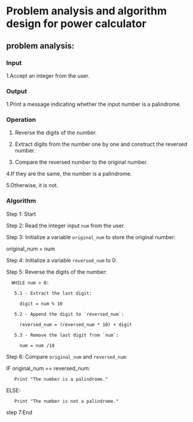 # Problem analysis and algorithm design for power calculator

## problem analysis:

### Input

1.Accept an integer from the user.

### Output

1.Print a message indicating whether the input number is a palindrome.

### Operation

1. Reverse the digits of the number.

2. Extract digits from the number one by one and construct the reversed number.
   
3. Compare the reversed number to the original number.

4.If they are the same, the number is a palindrome.

5.Otherwise, it is not.

### Algorithm

Step 1: Start

Step 2: Read the integer input `num` from the user.

Step 3:  Initialize a variable `original_num` to store the original number:

   original_num = num

Step 4:  Initialize a variable `reversed_num` to 0.

 Step 5: Reverse the digits of the number:
 
      WHILE num > 0:
   
       5.1 - Extract the last digit:
       
         digit = num % 10
         
       5.2 - Append the digit to `reversed_num`:
       
         reversed_num = (reversed_num * 10) + digit
         
       5.3 - Remove the last digit from `num`:
       
         num = num /10

Step 6: Compare `original_num` and `reversed_num`:

   IF original_num == reversed_num:
   
       Print "The number is a palindrome."
       
   ELSE:
   
       Print "The number is not a palindrome."

step 7:End



    
